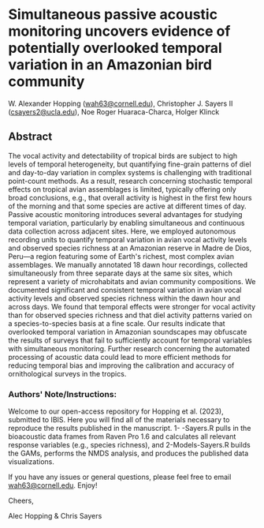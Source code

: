 # Simultaneous passive acoustic monitoring uncovers evidence of potentially overlooked temporal variation in an Amazonian bird community

W. Alexander Hopping (wah63@cornell.edu), Christopher J. Sayers II (csayers2@ucla.edu), Noe Roger Huaraca-Charca, Holger Klinck

## Abstract
The vocal activity and detectability of tropical birds are subject to high levels of temporal heterogeneity, but quantifying fine-grain patterns of diel and day-to-day variation in complex systems is challenging with traditional point-count methods. As a result, research concerning stochastic temporal effects on tropical avian assemblages is limited, typically offering only broad conclusions, e.g., that overall activity is highest in the first few hours of the morning and that some species are active at different times of day. Passive acoustic monitoring introduces several advantages for studying temporal variation, particularly by enabling simultaneous and continuous data collection across adjacent sites. Here, we employed autonomous recording units to quantify temporal variation in avian vocal activity levels and observed species richness at an Amazonian reserve in Madre de Dios, Peru—a region featuring some of Earth's richest, most complex avian assemblages. We manually annotated 18 dawn hour recordings, collected simultaneously from three separate days at the same six sites, which represent a variety of microhabitats and avian community compositions. We documented significant and consistent temporal variation in avian vocal activity levels and observed species richness within the dawn hour and across days. We found that temporal effects were stronger for vocal activity than for observed species richness and that diel activity patterns varied on a species-to-species basis at a fine scale. Our results indicate that overlooked temporal variation in Amazonian soundscapes may obfuscate the results of surveys that fail to sufficiently account for temporal variables with simultaneous monitoring. Further research concerning the automated processing of acoustic data could lead to more efficient methods for reducing temporal bias and improving the calibration and accuracy of ornithological surveys in the tropics.

### Authors' Note/Instructions:

Welcome to our open-access repository for Hopping et al. (2023), submitted to IBIS. Here you will find all of the materials necessary to reproduce the results published in the manuscript. 1- -Sayers.R pulls in the bioacoustic data frames from Raven Pro 1.6 and calculates all relevant response variables (e.g., species richness), and 2-Models-Sayers.R builds the GAMs, performs the NMDS analysis, and produces the published data visualizations.

If you have any issues or general questions, please feel free to email wah63@cornell.edu. Enjoy!

Cheers,

Alec Hopping & Chris Sayers
